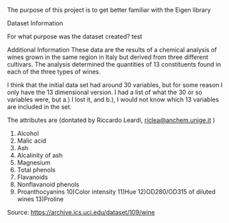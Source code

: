 The purpose of this project is to get better familiar with the Eigen library

Dataset Information

For what purpose was the dataset created?
test

Additional Information
These data are the results of a chemical analysis of wines grown in the same region in Italy but derived from three different cultivars. The analysis determined the quantities of 13 constituents found in each of the three types of wines. 

I think that the initial data set had around 30 variables, but for some reason I only have the 13 dimensional version. I had a list of what the 30 or so variables were, but a.)  I lost it, and b.), I would not know which 13 variables are included in the set.

The attributes are (dontated by Riccardo Leardi, riclea@anchem.unige.it )

1) Alcohol
2) Malic acid
3) Ash
4) Alcalinity of ash  
5) Magnesium
6) Total phenols
7) Flavanoids
8) Nonflavanoid phenols
9) Proanthocyanins
10)Color intensity
11)Hue
12)OD280/OD315 of diluted wines
13)Proline 

Source: https://archive.ics.uci.edu/dataset/109/wine         